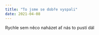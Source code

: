 ```yaml
---
title: "To jsme se dobře vyspali"
date: 2021-04-08
---
```


Rychle sem něco naházet ať nás to pustí dál
